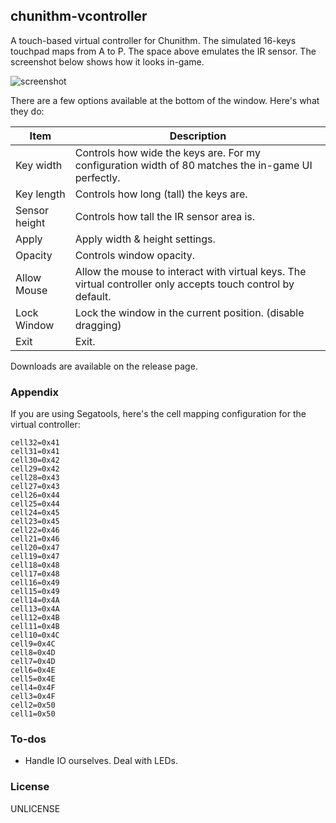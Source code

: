 chunithm-vcontroller
---

A touch-based virtual controller for Chunithm. The simulated 16-keys touchpad maps from A to P. The space above emulates the IR sensor. The screenshot below shows how it looks in-game. 

![screenshot](https://raw.githubusercontent.com/Nat-Lab/chunithm-vcontroller/master/doc/screenshot.png)

There are a few options available at the bottom of the window. Here's what they do:

Item|Description
---|---
Key width|Controls how wide the keys are. For my configuration width of 80 matches the in-game UI perfectly.
Key length|Controls how long (tall) the keys are.
Sensor height|Controls how tall the IR sensor area is.
Apply|Apply width & height settings. 
Opacity|Controls window opacity.
Allow Mouse|Allow the mouse to interact with virtual keys. The virtual controller only accepts touch control by default. 
Lock Window|Lock the window in the current position. (disable dragging)
Exit|Exit.

Downloads are available on the release page.

### Appendix

If you are using Segatools, here's the cell mapping configuration for the virtual controller:

```
cell32=0x41
cell31=0x41
cell30=0x42
cell29=0x42
cell28=0x43
cell27=0x43
cell26=0x44
cell25=0x44
cell24=0x45
cell23=0x45
cell22=0x46
cell21=0x46
cell20=0x47
cell19=0x47
cell18=0x48
cell17=0x48
cell16=0x49
cell15=0x49
cell14=0x4A
cell13=0x4A
cell12=0x4B
cell11=0x4B
cell10=0x4C
cell9=0x4C
cell8=0x4D
cell7=0x4D
cell6=0x4E
cell5=0x4E
cell4=0x4F
cell3=0x4F
cell2=0x50
cell1=0x50
```

### To-dos

- Handle IO ourselves. Deal with LEDs.

### License

UNLICENSE
